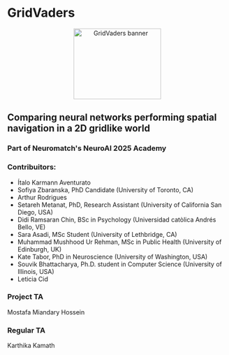 # GridVaders

<div align="center">
  <img width="200" height="162" alt="GridVaders banner" src="https://github.com/user-attachments/assets/770fd05d-eb85-4771-a135-8676553c1822" />
</div>


## Comparing neural networks performing spatial navigation in a 2D gridlike world


### Part of Neuromatch's NeuroAI 2025 Academy


### Contribuitors:
* Ítalo Karmann Aventurato
* Sofiya Zbaranska, PhD Candidate (University of Toronto, CA)
* Arthur Rodrigues
* Setareh Metanat, PhD, Research Assistant (University of California San Diego, USA)
* Didi Ramsaran Chin, BSc in Psychology (Universidad catòlica Andrés Bello, VE)
* Sara Asadi, MSc Student (University of Lethbridge, CA)
* Muhammad Mushhood Ur Rehman, MSc in Public Health (University of Edinburgh, UK)
* Kate Tabor, PhD in Neuroscience (University of Washington, USA)
* Souvik Bhattacharya, Ph.D. student in Computer Science (University of Illinois, USA)
* Leticia Cid

### Project TA
Mostafa Miandary Hossein

### Regular TA
Karthika Kamath
